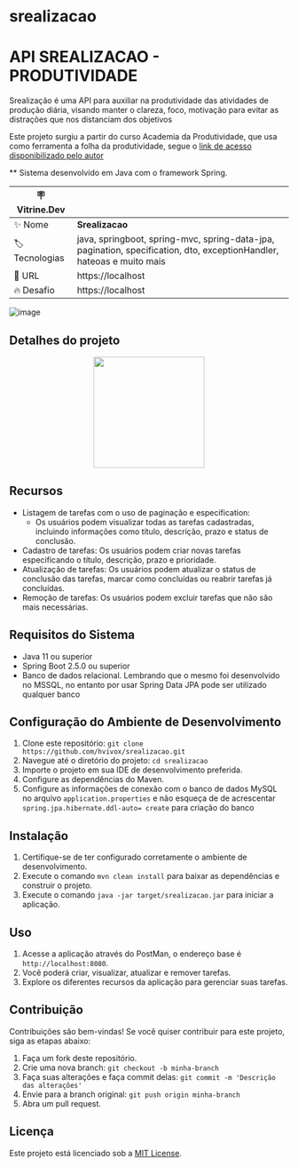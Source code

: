 # srealizacao
<h1 align="left">API SREALIZACAO - PRODUTIVIDADE</h1>

Srealização é uma  API para auxiliar na produtividade das atividades de produção diária,
visando manter o clareza, foco, motivação para evitar as distrações que nos distanciam dos objetivos

Este projeto surgiu a partir do curso Academia da Produtividade, que usa como ferramenta a
folha da produtividade, segue
o [link de acesso disponibilizado pelo autor](https://produtividadea.com.br/wp-content/uploads/2015/11/FolhadeProdutividadeA.pdf)

** Sistema desenvolvido em Java com o framework Spring.

| :placard: Vitrine.Dev |     |
| -------------  | --- |
| :sparkles: Nome        | **Srealizacao**
| :label: Tecnologias | java, springboot, spring-mvc, spring-data-jpa, pagination, specification, dto, exceptionHandler, hateoas e muito mais
| :rocket: URL         | https://localhost
| :fire: Desafio     | https://localhost

<!-- Inserir imagem com a #vitrinedev ao final do link -->
![image](https://user-images.githubusercontent.com/24603753/203857610-008b73fa-488f-430f-914d-99b98a3daa71.png#vitrinedev)

<!-- ############################################################################## --> 

## Detalhes do projeto

<p align="center">
<a href="https://laravel.com" target="_blank">
<img width="200" src="https://cdn.jsdelivr.net/gh/devicons/devicon/icons/java/java-original-wordmark.svg" />
</a>
</p>

## Recursos

- Listagem de tarefas com o uso de paginação e especification: 
  - Os usuários podem visualizar todas as tarefas cadastradas, incluindo informações como título,
      descrição, prazo e status de conclusão.
- Cadastro de tarefas: Os usuários podem criar novas tarefas especificando o título, descrição, prazo e prioridade.
- Atualização de tarefas: Os usuários podem atualizar o status de conclusão das tarefas, marcar como concluídas ou
  reabrir tarefas já concluídas.
- Remoção de tarefas: Os usuários podem excluir tarefas que não são mais necessárias.

## Requisitos do Sistema

- Java 11 ou superior
- Spring Boot 2.5.0 ou superior
- Banco de dados relacional. Lembrando que o mesmo foi desenvolvido no MSSQL, no entanto por usar Spring Data JPA pode 
ser utilizado qualquer banco


## Configuração do Ambiente de Desenvolvimento

1. Clone este repositório: `git clone https://github.com/hvivox/srealizacao.git`
2. Navegue até o diretório do projeto: `cd srealizacao`
3. Importe o projeto em sua IDE de desenvolvimento preferida.
4. Configure as dependências do Maven.
5. Configure as informações de conexão com o banco de dados MySQL no arquivo `application.properties` e não esqueça de 
de acrescentar `spring.jpa.hibernate.ddl-auto= create` para criação do banco

## Instalação

1. Certifique-se de ter configurado corretamente o ambiente de desenvolvimento.
2. Execute o comando `mvn clean install` para baixar as dependências e construir o projeto.
3. Execute o comando `java -jar target/srealizacao.jar` para iniciar a aplicação.

## Uso

1. Acesse a aplicação através do PostMan, o endereço base é `http://localhost:8080`.
2. Você poderá criar, visualizar, atualizar e remover tarefas.
3. Explore os diferentes recursos da aplicação para gerenciar suas tarefas.

## Contribuição

Contribuições são bem-vindas! Se você quiser contribuir para este projeto, siga as etapas abaixo:

1. Faça um fork deste repositório.
2. Crie uma nova branch: `git checkout -b minha-branch`
3. Faça suas alterações e faça commit delas: `git commit -m 'Descrição das alterações'`
4. Envie para a branch original: `git push origin minha-branch`
5. Abra um pull request.

## Licença

Este projeto está licenciado sob a [MIT License](https://opensource.org/licenses/MIT).

